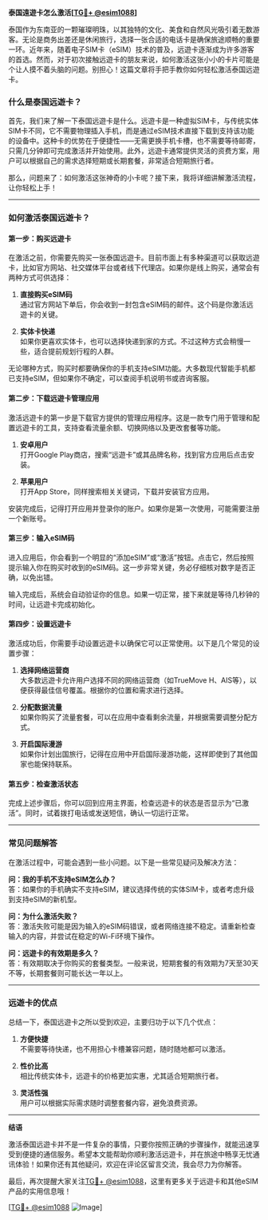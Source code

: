 **泰国遠遊卡怎么激活[[TG💪+ @esim1088](https://t.me/s/esim1088)]**

泰国作为东南亚的一颗璀璨明珠，以其独特的文化、美食和自然风光吸引着无数游客。无论是商务出差还是休闲旅行，选择一张合适的电话卡是确保旅途顺畅的重要一环。近年来，随着电子SIM卡（eSIM）技术的普及，远遊卡逐渐成为许多游客的首选。然而，对于初次接触远遊卡的朋友来说，如何激活这张小小的卡片可能是个让人摸不着头脑的问题。别担心！这篇文章将手把手教你如何轻松激活泰国远遊卡。

### 什么是泰国远遊卡？

首先，我们来了解一下泰国远遊卡是什么。远遊卡是一种虚拟SIM卡，与传统实体SIM卡不同，它不需要物理插入手机，而是通过eSIM技术直接下载到支持该功能的设备中。这种卡的优势在于便捷性——无需更换手机卡槽，也不需要等待邮寄，只需几分钟即可完成激活并开始使用。此外，远遊卡通常提供灵活的资费方案，用户可以根据自己的需求选择短期或长期套餐，非常适合短期旅行者。

那么，问题来了：如何激活这张神奇的小卡呢？接下来，我将详细讲解激活流程，让你轻松上手！

---

### 如何激活泰国远遊卡？

#### 第一步：购买远遊卡

在激活之前，你需要先购买一张泰国远遊卡。目前市面上有多种渠道可以获取远遊卡，比如官方网站、社交媒体平台或者线下代理店。如果你是线上购买，通常会有两种方式可供选择：

1. **直接购买eSIM码**  
   通过官方网站下单后，你会收到一封包含eSIM码的邮件。这个码是你激活远遊卡的关键。

2. **实体卡快递**  
   如果你更喜欢实体卡，也可以选择快递到家的方式。不过这种方式会稍慢一些，适合提前规划行程的人群。

无论哪种方式，购买时都要确保你的手机支持eSIM功能。大多数现代智能手机都已支持eSIM，但如果你不确定，可以查阅手机说明书或咨询客服。

#### 第二步：下载远遊卡管理应用

激活远遊卡的第一步是下载官方提供的管理应用程序。这是一款专门用于管理和配置远遊卡的工具，支持查看流量余额、切换网络以及更改套餐等功能。

1. **安卓用户**  
   打开Google Play商店，搜索“远遊卡”或其品牌名称，找到官方应用后点击安装。

2. **苹果用户**  
   打开App Store，同样搜索相关关键词，下载并安装官方应用。

安装完成后，记得打开应用并登录你的账户。如果你是第一次使用，可能需要注册一个新账号。

#### 第三步：输入eSIM码

进入应用后，你会看到一个明显的“添加eSIM”或“激活”按钮。点击它，然后按照提示输入你在购买时收到的eSIM码。这一步非常关键，务必仔细核对数字是否正确，以免出错。

输入完成后，系统会自动验证你的信息。如果一切正常，接下来就是等待几秒钟的时间，让远遊卡完成初始化。

#### 第四步：设置远遊卡

激活成功后，你需要手动设置远遊卡以确保它可以正常使用。以下是几个常见的设置步骤：

1. **选择网络运营商**  
   大多数远遊卡允许用户选择不同的网络运营商（如TrueMove H、AIS等），以便获得最佳信号覆盖。根据你的位置和需求进行选择。

2. **分配数据流量**  
   如果你购买了流量套餐，可以在应用中查看剩余流量，并根据需要调整分配方式。

3. **开启国际漫游**  
   如果你计划出国旅行，记得在应用中开启国际漫游功能，这样即使到了其他国家也能保持联系。

#### 第五步：检查激活状态

完成上述步骤后，你可以回到应用主界面，检查远遊卡的状态是否显示为“已激活”。同时，试着拨打电话或发送短信，确认一切运行正常。

---

### 常见问题解答

在激活过程中，可能会遇到一些小问题。以下是一些常见疑问及解决方法：

**问：我的手机不支持eSIM怎么办？**  
答：如果你的手机确实不支持eSIM，建议选择传统的实体SIM卡，或者考虑升级到支持eSIM的新机型。

**问：为什么激活失败？**  
答：激活失败可能是因为输入的eSIM码错误，或者网络连接不稳定。请重新检查输入的内容，并尝试在稳定的Wi-Fi环境下操作。

**问：远遊卡的有效期是多久？**  
答：有效期取决于你购买的套餐类型。一般来说，短期套餐的有效期为7天至30天不等，长期套餐则可能长达一年以上。

---

### 远遊卡的优点

总结一下，泰国远遊卡之所以受到欢迎，主要归功于以下几个优点：

1. **方便快捷**  
   不需要等待快递，也不用担心卡槽兼容问题，随时随地都可以激活。

2. **性价比高**  
   相比传统实体卡，远遊卡的价格更加实惠，尤其适合短期旅行者。

3. **灵活性强**  
   用户可以根据实际需求随时调整套餐内容，避免浪费资源。

---

**结语**

激活泰国远遊卡并不是一件复杂的事情，只要你按照正确的步骤操作，就能迅速享受到便捷的通信服务。希望本文能帮助你顺利激活远遊卡，并在旅途中畅享无忧通讯体验！如果你还有其他疑问，欢迎在评论区留言交流，我会尽力为你解答。

最后，再次提醒大家关注[TG💪+ @esim1088](https://t.me/s/esim1088)，这里有更多关于远遊卡和其他eSIM产品的实用信息哦！

[[TG💪+ @esim1088](https://t.me/s/esim1088) ![Image](https://i.postimg.cc/4NQfJmqS/Snipaste-2025-05-13-00-14-12.png)]